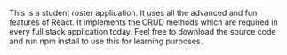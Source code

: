 This is a student roster application. It uses all the advanced and fun features of React.
It implements the CRUD methods which are required in every full stack application today.
Feel free to download the source code and run npm install to use this for learning purposes.